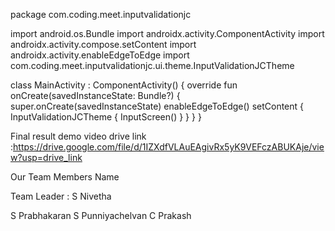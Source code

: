 package com.coding.meet.inputvalidationjc

import android.os.Bundle
import androidx.activity.ComponentActivity
import androidx.activity.compose.setContent
import androidx.activity.enableEdgeToEdge
import com.coding.meet.inputvalidationjc.ui.theme.InputValidationJCTheme

class MainActivity : ComponentActivity() {
    override fun onCreate(savedInstanceState: Bundle?) {
        super.onCreate(savedInstanceState)
        enableEdgeToEdge()
        setContent {
            InputValidationJCTheme {
                InputScreen()
            }
        }
    }
}






Final result demo video drive link :https://drive.google.com/file/d/1IZXdfVLAuEAgivRx5yK9VEFczABUKAje/view?usp=drive_link

Our Team Members Name

Team Leader : S Nivetha

S Prabhakaran
S Punniyachelvan
C Prakash




